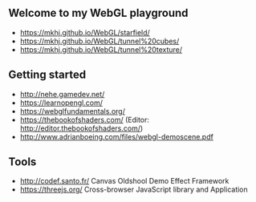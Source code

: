 ## Welcome to my WebGL playground

* https://mkhj.github.io/WebGL/starfield/
* https://mkhj.github.io/WebGL/tunnel%20cubes/
* https://mkhj.github.io/WebGL/tunnel%20texture/



## Getting started

* http://nehe.gamedev.net/
* https://learnopengl.com/
* https://webglfundamentals.org/
* https://thebookofshaders.com/ (Editor: http://editor.thebookofshaders.com/)
* http://www.adrianboeing.com/files/webgl-demoscene.pdf


## Tools

* http://codef.santo.fr/ Canvas Oldshool Demo Effect Framework
* https://threejs.org/ Cross-browser JavaScript library and Application 
